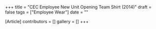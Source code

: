 +++
title = "CEC Employee New Unit Opening Team Shirt (2014)"
draft = false
tags = ["Employee Wear"]
date = ""

[Article]
contributors = []
gallery = []
+++